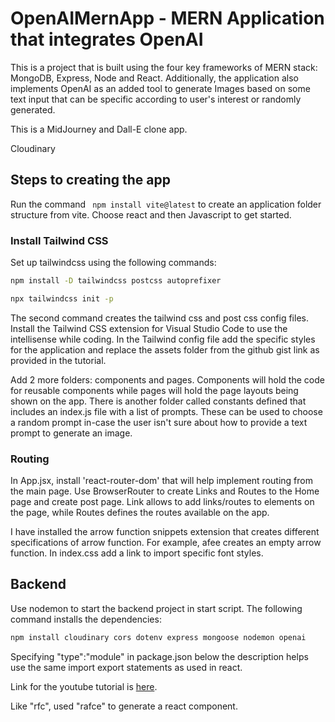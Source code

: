 # OpenAIMernApp - MERN Application that integrates OpenAI 
This is a project that is built using the four key frameworks of MERN stack: MongoDB, Express, Node and React. Additionally, the application also implements OpenAI as an added tool to generate Images based on some text input that can be specific according to user's interest or randomly generated.

This is a MidJourney and Dall-E clone app.

Cloudinary 

## Steps to creating the app

Run the command ``` npm install vite@latest``` to create an application folder structure from vite. Choose react and then Javascript to get started.


### Install Tailwind CSS

Set up tailwindcss using the following commands:
```bash
npm install -D tailwindcss postcss autoprefixer

npx tailwindcss init -p
```

The second command creates the tailwind css and post css config files. 
Install the Tailwind CSS extension for Visual Studio Code to use the intellisense while coding. In the Tailwind config file add the specific styles for the application and replace the assets folder from the github gist link as provided in the tutorial.

Add 2 more folders: components and pages. Components will hold the code for reusable components while pages will hold the page layouts being shown on the app. There is another folder called constants defined that includes an index.js file with a list of prompts. These can be used to choose a random prompt in-case the user isn't sure about how to provide a text prompt to generate an image.


### Routing

In App.jsx, install 'react-router-dom' that will help implement routing from the main page. Use BrowserRouter to create Links and Routes to the Home page and create post page. Link allows to add links/routes to elements on the page, while Routes defines the routes available on the app.

I have installed the arrow function snippets extension that creates different specifications of arrow function. For example, afee creates an empty arrow function.
In index.css add a link to import specific font styles. 


## Backend

Use  nodemon to start the backend project in start script. The following command installs the dependencies:
```bash
npm install cloudinary cors dotenv express mongoose nodemon openai
```
Specifying "type":"module" in package.json below the description helps use the same import export statements as used in react.



Link for the youtube tutorial is [here](https://www.youtube.com/watch?v=EyIvuigqDoA).

Like "rfc", used "rafce" to generate a react component.